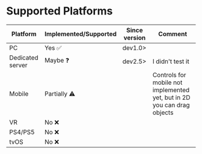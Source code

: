 # Supported Platforms
| Platform         | Implemented/Supported   | Since version | Comment |
| ---------------- | ----------------------- | ------------- | ------- |
| PC               | Yes ✅️                  | dev1.0>       | |
| Dedicated server | Maybe :question:        | dev2.5>       | I didn't test it |
| Mobile           | Partially :warning:     |               | Controls for mobile not implemented yet, but in 2D you can drag objects |
| VR               | No :x:                  |               | |
| PS4/PS5          | No :x:                  |               | |
| tvOS             | No :x:                  |               | |
